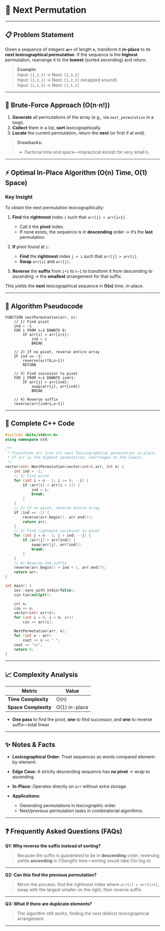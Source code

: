 # 🔄 Next Permutation

---

## 📋 Problem Statement

Given a sequence of integers **`arr`** of length **`n`**, transform it **in-place** to its **next lexicographical permutation**. If the sequence is the **highest** permutation, rearrange it to the **lowest** (sorted ascending) and return.

> **Example:** <br>
> Input: `[1,2,3]` → Next: `[1,3,2]` <br>
> Input: `[3,2,1]` → Next: `[1,2,3]` (wrapped around) <br>
> Input: `[1,1,5]` → Next: `[1,5,1]` <br>

---

## 🐢 Brute-Force Approach (O(n·n!))

1. **Generate** all permutations of the array (e.g., via `next_permutation` in a loop).
2. **Collect** them in a list, **sort** lexicographically.
3. **Locate** the current permutation, return the **next** (or first if at end).

> **Drawbacks:**
>
> * Factorial time and space—impractical except for very small n.

---

## ⚡ Optimal In-Place Algorithm (O(n) Time, O(1) Space)

### **Key Insight**

To obtain the next permutation lexicographically:

1. **Find** the **rightmost** index `i` such that `arr[i] < arr[i+1]`.

   * Call it the **pivot** index.
   * If none exists, the sequence is in **descending** order → it’s the **last** permutation.

2. **If** pivot found at `i`:

   * **Find** the **rightmost** index `j > i` such that `arr[j] > arr[i]`.
   * **Swap** `arr[i]` and `arr[j]`.

3. **Reverse** the **suffix** from `i+1` to `n−1` to transform it from descending to ascending → the **smallest** arrangement for that suffix.

This yields the **next** lexicographical sequence in **O(n)** time, in-place.

---

## 📝 Algorithm Pseudocode

```text
FUNCTION nextPermutation(arr, n):
    // 1) Find pivot
    ind ← -1
    FOR i FROM n−2 DOWNTO 0:
        IF arr[i] < arr[i+1]:
            ind ← i
            BREAK

    // 2) If no pivot, reverse entire array
    IF ind == -1:
        reverse(arr[0…n−1])
        RETURN

    // 3) Find successor to pivot
    FOR j FROM n−1 DOWNTO ind+1:
        IF arr[j] > arr[ind]:
            swap(arr[j], arr[ind])
            BREAK

    // 4) Reverse suffix
    reverse(arr[ind+1…n−1])
```

---

## 💾 Complete C++ Code

```cpp
#include <bits/stdc++.h>
using namespace std;

/**
 * Transforms arr into its next lexicographical permutation in-place.
 * If arr is the highest permutation, rearranges to the lowest.
 */
vector<int> NextPermutation(vector<int>& arr, int n) {
    int ind = -1;
    // 1) Find pivot
    for (int i = n - 2; i >= 0; --i) {
        if (arr[i] < arr[i + 1]) {
            ind = i;
            break;
        }
    }
    // 2) If no pivot, reverse entire array
    if (ind == -1) {
        reverse(arr.begin(), arr.end());
        return arr;
    }
    // 3) Find rightmost successor to pivot
    for (int j = n - 1; j > ind; --j) {
        if (arr[j] > arr[ind]) {
            swap(arr[j], arr[ind]);
            break;
        }
    }
    // 4) Reverse the suffix
    reverse(arr.begin() + ind + 1, arr.end());
    return arr;
}

int main() {
    ios::sync_with_stdio(false);
    cin.tie(nullptr);

    int n;
    cin >> n;
    vector<int> arr(n);
    for (int i = 0; i < n; i++)
        cin >> arr[i];

    NextPermutation(arr, n);
    for (int x : arr)
        cout << x << " ";
    cout << "\n";
    return 0;
}
```

---

## 📈 Complexity Analysis

| Metric               | Value         |
| -------------------- | ------------- |
| **Time Complexity**  | O(n)          |
| **Space Complexity** | O(1) in-place |

* **One pass** to find the pivot, **one** to find successor, and **one** to reverse suffix—total linear.

---

## ✨ Notes & Facts

* **Lexicographical Order:** Treat sequences as words compared element-by-element.
* **Edge Case:** A strictly descending sequence has **no pivot** → wrap to ascending.
* **In-Place:** Operates directly on `arr` without extra storage.
* **Applications:**

  * Generating permutations in lexicographic order.
  * Next/previous permutation tasks in combinatorial algorithms.

---

## ❓ Frequently Asked Questions (FAQs)

**Q1: Why reverse the suffix instead of sorting?**

> Because the suffix is guaranteed to be in **descending** order, reversing yields **ascending** in O(length) time—sorting would take O(n log n).

---

**Q2: Can this find the **previous** permutation?**

> Mirror the process: find the rightmost index where `arr[i] > arr[i+1]`, swap with the largest smaller on the right, then reverse suffix.

---

**Q3: What if there are duplicate elements?**

> The algorithm still works, finding the next distinct lexicographical arrangement.

---
